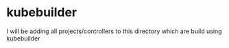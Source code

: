# kubebuilder

I will be adding all projects/controllers to this directory which are build using kubebuilder
